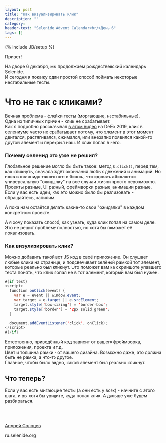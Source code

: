 ```yaml
---
layout: post
title: "Как визуализировать клик"
description: ""
category:
header-text: "Selenide Advent Calendar<br/>День 6"
tags: []
---
```

{% include JB/setup %}

Привет!

На дворе 6 декабря, мы продолжаем рождественский календарь Selenide.  
И сегодня я покажу один простой способ поймать некоторые нестабильные тесты.   

# Что не так с кликами?

Вечная проблема - флейки тесты (моргающие, нестабильные).  
Одна из типичных причин - клик не срабатывает.  
Как я подробно рассказывал [в этом видео](https://www.youtube.com/watch?v=ibx8nVvt-Js) на DelEx 2019, клик в селениуме 
часто не срабатывает потому, что элемент в этот момент двигался, растягивался, сжимался, или внезапно появился какой-то
 другой элемент и перекрыл наш. И клик попал в него. 

### Почему селенид это уже не решил?

Глобальное решение могло бы быть такое: метод `$.click()`, перед тем, как кликнуть, сначала ждёт окончания любых движений и анимаций. 
Но пока в селениде такого нет: я боюсь, что сделать абсолютно универсальную "ожидалку" на все случаи жизни просто невозможно.
Проекты разные, UI разный, фреймворки разные, анимации разные. Если у вас есть идеи, как это можно было бы реализовать - 
обращайтесь, запилим.   

А пока нам остаётся делать какие-то свои "ожидалки" в каждом конкретном проекте.

А я хочу показать способ, как узнать, куда клик попал на самом деле. Это не решит проблему полностью, но хотя бы 
поможет её локализовать. 

### Как визулизировать клик?

Можно добавить такой вот JS код в своё приложение. Он слушает любые клики на странице, и подсвечивает зелёной рамкой тот 
элемент, которые реально был кликнут. Это поможет вам на скриншоте упавшего теста понять, что клик попал не в тот 
элемент, который вам был нужен. 

```java
#{if test}
<script>
  function onClick(event) {
    var e = event || window.event;
    var target = e.target || e.srcElement;
    target.style['box-sizing'] = 'border-box';
    target.style['border'] = '2px solid green';
  }

  document.addEventListener('click', onClick);
</script>
#{/if}
```

Естественно, приведённый код зависит от вашего фреймворка, приложения, проекта и т.д.   
Цвет и толщина рамки - от вашего дизайна. Возможно даже, это должна быть не рамка, а что-то другое.  
Главное, чтобы было видно, какой элемент был реально кликнут. 

## Что теперь?

Если у вас есть мигающие тесты (а они есть у всех) - начните с этого шага, и вы хотя бы увидите, куда попал клик.
А дальше уже будем разбираться.

<br/>


<br>

[Андрей Солнцев](http://asolntsev.github.io/)

ru.selenide.org
